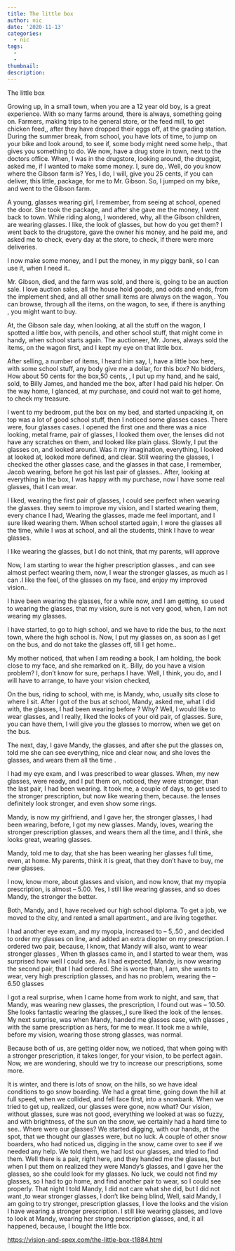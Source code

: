 ```yaml
---
title: The little box
author: nic
date: '2020-11-13'
categories:
  - nic
tags:
  - 
  - 
thumbnail: 
description: 
---
```


The little box




Growing up, in a small town, when you are a 12 year old boy, is a great experience.
With so many farms around, there is always, something going on.
Farmers, making trips to he general store, or the feed mill, to get chicken feed,, after they have dropped their eggs off, at the grading station.
During the summer break, from school, you have lots of time, to jump on your bike and look around, to see if, some body might need some help., that gives you something to do.
We now, have a drug store in town, next to the doctors office.
When, I was in the drugstore, looking around, the druggist, asked me, if I wanted to make some money.
I, sure do,.
Well, do you know where the Gibson farm is?
Yes, I do,
I will, give you 25 cents, if you can deliver, this little, package, for me to Mr. Gibson. 
So, I jumped on my bike, and went to the Gibson farm.


A young, glasses wearing girl, I remember, from seeing at school, opened the door.
She took the package, and after she gave me the money, I went back to town.
While riding along, I wondered, why, all the Gibson children, are wearing glasses.
I like, the look of glasses, but how do you get them?
I went back to the drugstore, gave the owner his money, and he paid me, and asked me to check, every day at the store, to check, if there were more deliveries.


I now make some money, and I put the money, in my piggy bank, so I can use it, when I need it..


Mr. Gibson, died, and the farm was sold, and there is, going to be an auction sale.
I love auction sales, all the house hold goods, and odds and ends, from the implement shed, and all other small items are always on the wagon,.
You can browse, through all the items, on the wagon, to see, if there is anything , you might want to buy.


At, the Gibson sale day, when looking, at all the stuff on the wagon, I spotted a little box, with pencils, and other school stuff, that might come in handy, when school starts again.
The auctioneer, Mr. Jones, always sold the items, on the wagon first, and I kept my eye on that little box.


After selling, a number of items, I heard him say, I, have a little box here, with some school stuff, any body give me a dollar, for this box?
No bidders, 
How about 50 cents for the box,50 cents, , I put up my hand, and he said, sold, to Billy James, and handed me the box, after I had paid his helper.
On the way home, I glanced, at my purchase, and could not wait to get home, to check my treasure.


I went to my bedroom, put the box on my bed, and started unpacking it, on top was a lot of good school stuff, then I noticed some glasses cases.
There were, four glasses cases. I opened the first one and there was a nice looking, metal frame, pair of glasses, I looked them over, the lenses did not have any scratches on them, and looked like plain glass.
Slowly, I put the glasses on, and looked around.
Was it my imagination, everything, I looked at looked at, looked more defined, and clear.
Still wearing the glasses, I checked the other glasses case, and the glasses in that case, I remember, Jacob wearing, before he got his last pair of glasses..
After, looking at everything in the box, I was happy with my purchase, now I have some real glasses, that I can wear.


I liked, wearing the first pair of glasses, I could see perfect when wearing the glasses. they seem to improve my vision, and I started wearing them, every chance I had, 
Wearing the glasses, made me feel important, and I sure liked wearing them.
When school started again, I wore the glasses all the time, while I was at school, and all the students, think I have to wear glasses.


I like wearing the glasses, but I do not think, that my parents, will approve


Now, I am starting to wear the higher prescription glasses., and can see almost perfect wearing them, now, I wear the stronger glasses, as much as I can
.I like the feel, of the glasses on my face, and enjoy my improved vision..


I have been wearing the glasses, for a while now, and I am getting, so used to wearing the glasses, that my vision, sure is not very good, when, I am not wearing my glasses.


I have started, to go to high school, and we have to ride the bus, to the next town, where the high school is.
Now, I put my glasses on, as soon as I get on the bus, and do not take the glasses off, till I get home..


My mother noticed, that when I am reading a book, I am holding, the book close to my face, and she remarked on it,.
Billy, do you have a vision problem?
I, don’t know for sure, perhaps I have.
Well, I think, you do, and I will have to arrange, to have your vision checked,


On the bus, riding to school, with me, is Mandy, who, usually sits close to where I sit.
After I got of the bus at school, Mandy, asked me, what I did with, the glasses, I had been wearing before ?
Why?
Well, I would like to wear glasses, and I really, liked the looks of your old pair, of glasses.
Sure, you can have them, I will give you the glasses to morrow, when we get on the bus.


The next, day, I gave Mandy, the glasses, and after she put the glasses on, told me she can see everything, nice and clear now, and she loves the glasses, and wears them all the time .


I had my eye exam, and I was prescribed to wear glasses.
When, my new glasses, were ready, and I put them on, noticed, they were stronger, than the last pair, I had been wearing.
It took me, a couple of days, to get used to the stronger prescription, but now like wearing them, because. the lenses definitely look stronger, and even show some rings.


Mandy, is now my girlfriend, and I gave her, the stronger glasses, I had been wearing, before, I got my new glasses.
Mandy, loves, wearing the stronger prescription glasses, and wears them all the time, and I think, she looks great, wearing glasses.


Mandy, told me to day, that she has been wearing her glasses full time, even, at home. 
My parents, think it is great, that they don’t have to buy, me new glasses.


I now, know more, about glasses and vision, and now know, that my myopia prescription, is almost – 5.00.
Yes, I still like wearing glasses, and so does Mandy, the stronger the better.


Both, Mandy, and I, have received our high school diploma.
To get a job, we moved to the city, and rented a small apartment., and are living together.


I had another eye exam, and my myopia, increased to – 5,.50 , and decided to order my glasses on line, and added an extra diopter on my prescription.
I ordered two pair, because, I know, that Mandy will also, want to wear stronger glasses ,
When th glasses came in, and I started to wear them, was surprised how well I could see.
As I had expected, Mandy, is now wearing the second pair, that I had ordered.
She is worse than, I am, she wants to wear, very high prescription glasses, and has no problem, wearing the – 6.50 glasses


I got a real surprise, when I came home from work to night, and saw, that Mandy, was wearing new glasses, the prescription, I found out was – 10.50. 
She looks fantastic wearing the glasses,,I sure liked the look of the lenses.
My next surprise, was when Mandy, handed me glasses case, with glasses , with the same prescription as hers, for me to wear.
It took me a while, before my vision, wearing those strong glasses, was normal.


Because both of us, are getting older now, we noticed, that when going with a stronger prescription, it takes longer, for your vision, to be perfect again. 
Now, we are wondering, should we try to increase our prescriptions, some more.


It is winter, and there is lots of snow, on the hills, so we have ideal conditions to go snow boarding.
We had a great time, going down the hill at full speed, when we collided, and fell face first, into a snowbank.
When we tried to get up, realized, our glasses were gone, now what?
Our vision, without glasses, sure was not good, everything we looked at was so fuzzy, and with brightness, of the sun on the snow, we certainly had a hard time to see..
Where were our glasses? 
We started digging, with our hands, at the spot, that we thought our glasses were, but no luck.
A couple of other snow boarders, who had noticed us, digging in the snow, came over to
see if we needed any help.
We told them, we had lost our glasses, and tried to find them.
Well there is a pair, right here, and they handed me the glasses, but when I put them on realized they were Mandy’s glasses, and I gave her the glasses, so she could look for my glasses.
No luck, we could not find my glasses, so I had to go home, and find another pair to wear, so I could see properly. 
That night I told Mandy, I did not care what she did, but I did not want ,to wear stronger glasses, I don’t like being blind,
Well, said Mandy, I am going to try stronger, prescription glasses, I love the looks and the vision I have wearing a stronger prescription.
I still like wearing glasses, and love to look at Mandy, wearing her strong prescription glasses, and, it all happened, because, I bought the little box.

https://vision-and-spex.com/the-little-box-t1884.html
